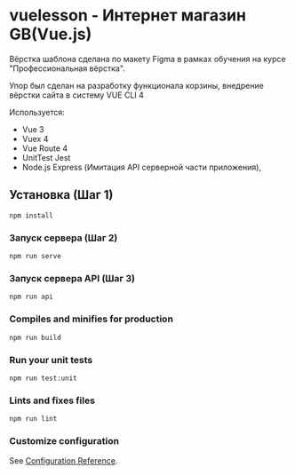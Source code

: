 # vuelesson - Интернет магазин GB(Vue.js)


Вёрстка шаблона сделана по макету Figma в рамках обучения на курсе "Профессиональная вёрстка".

Упор был сделан на разработку функционала корзины, внедрение вёрстки сайта в систему VUE CLI 4 

Используется: 
* Vue 3
* Vuex 4
* Vue Route 4
* UnitTest Jest
* Node.js Express (Имитация API серверной части приложения), 


## Установка (Шаг 1)
```
npm install
```

### Запуск сервера (Шаг 2)
```
npm run serve

```
### Запуск сервера API (Шаг 3)
```
npm run api
```
### Compiles and minifies for production
```
npm run build
```

### Run your unit tests
```
npm run test:unit
```

### Lints and fixes files
```
npm run lint
```

### Customize configuration
See [Configuration Reference](https://cli.vuejs.org/config/).
